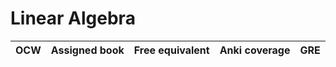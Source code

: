 

# Linear Algebra

| OCW    | Assigned book       | Free equivalent | Anki coverage | GRE   |
| ------- | ------------- | ------------------- | --------------- | ------------- |


